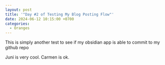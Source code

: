 ```yaml
---
layout: post
title: '"Day #2 of Testing My Blog Posting Flow"'
date: 2024-06-12 10:15:00 +0700
categories:
  - Oranges
---
```



This is simply another test to see if my obsidian app is able to commit to my github repo

Juni is very cool. Carmen is ok.

